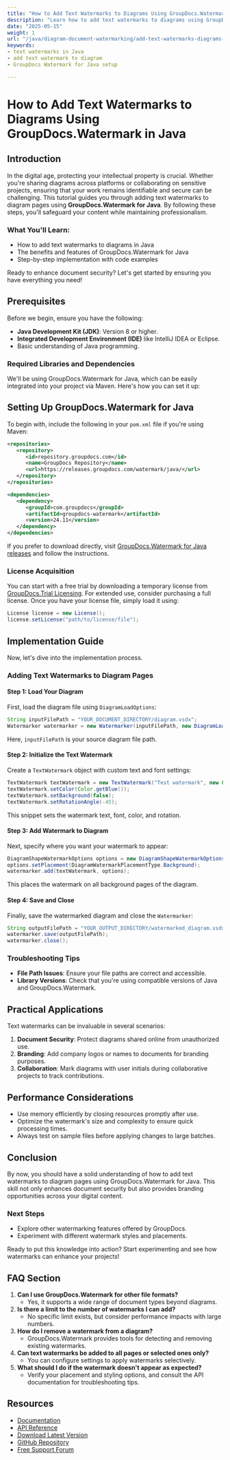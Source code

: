 ```yaml
---
title: "How to Add Text Watermarks to Diagrams Using GroupDocs.Watermark in Java"
description: "Learn how to add text watermarks to diagrams using GroupDocs.Watermark for Java. This guide covers setup, implementation, and practical applications."
date: "2025-05-15"
weight: 1
url: "/java/diagram-document-watermarking/add-text-watermarks-diagrams-groupdocs-watermark-java/"
keywords:
- text watermarks in Java
- add text watermark to diagram
- GroupDocs Watermark for Java setup

---
```



# How to Add Text Watermarks to Diagrams Using GroupDocs.Watermark in Java
## Introduction
In the digital age, protecting your intellectual property is crucial. Whether you're sharing diagrams across platforms or collaborating on sensitive projects, ensuring that your work remains identifiable and secure can be challenging. This tutorial guides you through adding text watermarks to diagram pages using **GroupDocs.Watermark for Java**. By following these steps, you'll safeguard your content while maintaining professionalism.

### What You'll Learn:
- How to add text watermarks to diagrams in Java
- The benefits and features of GroupDocs.Watermark for Java
- Step-by-step implementation with code examples

Ready to enhance document security? Let's get started by ensuring you have everything you need!

## Prerequisites
Before we begin, ensure you have the following:
- **Java Development Kit (JDK)**: Version 8 or higher.
- **Integrated Development Environment (IDE)** like IntelliJ IDEA or Eclipse.
- Basic understanding of Java programming.

### Required Libraries and Dependencies
We'll be using GroupDocs.Watermark for Java, which can be easily integrated into your project via Maven. Here's how you can set it up:

## Setting Up GroupDocs.Watermark for Java
To begin with, include the following in your `pom.xml` file if you're using Maven:
```xml
<repositories>
   <repository>
      <id>repository.groupdocs.com</id>
      <name>GroupDocs Repository</name>
      <url>https://releases.groupdocs.com/watermark/java/</url>
   </repository>
</repositories>

<dependencies>
   <dependency>
      <groupId>com.groupdocs</groupId>
      <artifactId>groupdocs-watermark</artifactId>
      <version>24.11</version>
   </dependency>
</dependencies>
```
If you prefer to download directly, visit [GroupDocs.Watermark for Java releases](https://releases.groupdocs.com/watermark/java/) and follow the instructions.

### License Acquisition
You can start with a free trial by downloading a temporary license from [GroupDocs.Trial Licensing](https://purchase.groupdocs.com/temporary-license/). For extended use, consider purchasing a full license. Once you have your license file, simply load it using:
```java
License license = new License();
license.setLicense("path/to/license/file");
```

## Implementation Guide
Now, let's dive into the implementation process.

### Adding Text Watermarks to Diagram Pages
#### Step 1: Load Your Diagram
First, load the diagram file using `DiagramLoadOptions`:
```java
String inputFilePath = "YOUR_DOCUMENT_DIRECTORY/diagram.vsdx";
Watermarker watermarker = new Watermarker(inputFilePath, new DiagramLoadOptions());
```
Here, `inputFilePath` is your source diagram file path.

#### Step 2: Initialize the Text Watermark
Create a `TextWatermark` object with custom text and font settings:
```java
TextWatermark textWatermark = new TextWatermark("Test watermark", new Font("Arial", 36));
textWatermark.setColor(Color.getBlue());
textWatermark.setBackground(false);
textWatermark.setRotationAngle(-45);
```
This snippet sets the watermark text, font, color, and rotation.

#### Step 3: Add Watermark to Diagram
Next, specify where you want your watermark to appear:
```java
DiagramShapeWatermarkOptions options = new DiagramShapeWatermarkOptions();
options.setPlacement(DiagramWatermarkPlacementType.Background);
watermarker.add(textWatermark, options);
```
This places the watermark on all background pages of the diagram.

#### Step 4: Save and Close
Finally, save the watermarked diagram and close the `Watermarker`:
```java
String outputFilePath = "YOUR_OUTPUT_DIRECTORY/watermarked_diagram.vsdx";
watermarker.save(outputFilePath);
watermarker.close();
```

### Troubleshooting Tips
- **File Path Issues**: Ensure your file paths are correct and accessible.
- **Library Versions**: Check that you're using compatible versions of Java and GroupDocs.Watermark.

## Practical Applications
Text watermarks can be invaluable in several scenarios:
1. **Document Security**: Protect diagrams shared online from unauthorized use.
2. **Branding**: Add company logos or names to documents for branding purposes.
3. **Collaboration**: Mark diagrams with user initials during collaborative projects to track contributions.

## Performance Considerations
- Use memory efficiently by closing resources promptly after use.
- Optimize the watermark's size and complexity to ensure quick processing times.
- Always test on sample files before applying changes to large batches.

## Conclusion
By now, you should have a solid understanding of how to add text watermarks to diagram pages using GroupDocs.Watermark for Java. This skill not only enhances document security but also provides branding opportunities across your digital content.

### Next Steps
- Explore other watermarking features offered by GroupDocs.
- Experiment with different watermark styles and placements.

Ready to put this knowledge into action? Start experimenting and see how watermarks can enhance your projects!

## FAQ Section
1. **Can I use GroupDocs.Watermark for other file formats?**
   - Yes, it supports a wide range of document types beyond diagrams.
2. **Is there a limit to the number of watermarks I can add?**
   - No specific limit exists, but consider performance impacts with large numbers.
3. **How do I remove a watermark from a diagram?**
   - GroupDocs.Watermark provides tools for detecting and removing existing watermarks.
4. **Can text watermarks be added to all pages or selected ones only?**
   - You can configure settings to apply watermarks selectively.
5. **What should I do if the watermark doesn't appear as expected?**
   - Verify your placement and styling options, and consult the API documentation for troubleshooting tips.

## Resources
- [Documentation](https://docs.groupdocs.com/watermark/java/)
- [API Reference](https://reference.groupdocs.com/watermark/java)
- [Download Latest Version](https://releases.groupdocs.com/watermark/java/)
- [GitHub Repository](https://github.com/groupdocs-watermark/GroupDocs.Watermark-for-Java)
- [Free Support Forum](https://forum.groupdocs.com/c/watermark/10)
